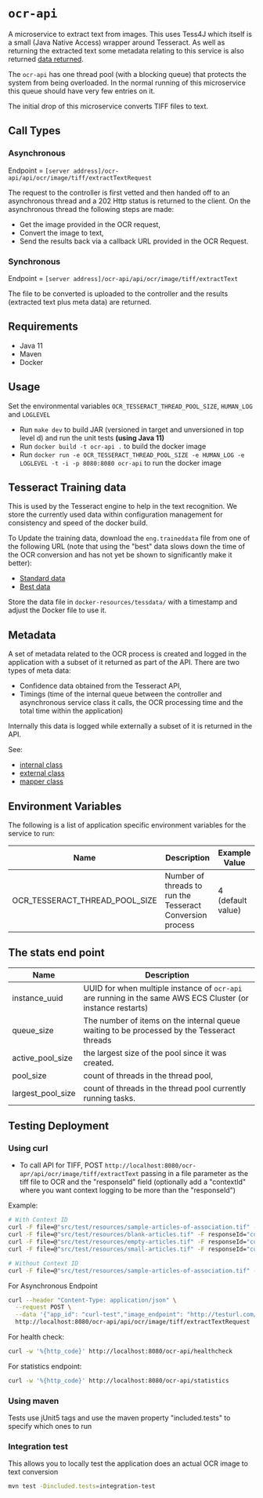 # `ocr-api`

A microservice to extract text from images. This uses Tess4J which itself is a small (Java Native Access) wrapper around Tesseract. As well as returning the extracted text some metadata relating to this service is also returned [data returned](src/main/java/uk/gov/companieshouse/ocr/api/image/extracttext/ExtractTextResultDto.java).

The `ocr-api` has one thread pool (with a blocking queue) that protects the system from being overloaded. In the normal running of this microservice this queue should have very few entries on it.

The initial drop of this microservice converts TIFF files to text.

## Call Types

### Asynchronous

Endpoint = `[server address]/ocr-api/api/ocr/image/tiff/extractTextRequest`

The request to the controller is first vetted and then handed off to an asynchronous thread and a 202 Http status is returned to the client. On the asynchronous thread the following steps are made:

- Get the image provided in the OCR request,
- Convert the image to text,
- Send the results back via a callback URL provided in the OCR Request.

### Synchronous

Endpoint = `[server address]/ocr-api/api/ocr/image/tiff/extractText`

The file to be converted is uploaded to the controller and the results (extracted text plus meta data) are returned.

## Requirements

- Java 11
- Maven
- Docker

## Usage

Set the environmental variables `OCR_TESSERACT_THREAD_POOL_SIZE`, `HUMAN_LOG` and `LOGLEVEL`

- Run `make dev` to build JAR (versioned in target and unversioned in top level d) and run the unit tests **(using Java 11)**
- Run `docker build -t ocr-api .` to build the docker image
- Run `docker run -e OCR_TESSERACT_THREAD_POOL_SIZE -e HUMAN_LOG -e LOGLEVEL -t -i -p 8080:8080 ocr-api` to run the docker image

## Tesseract Training data

This is used by the Tesseract engine to help in the text recognition. We store the currently used data within configuration management for consistency and speed of the docker build.

To Update the training data, download the `eng.traineddata` file from one of the following URL (note that using the "best" data slows down the time of the OCR conversion and has not yet be shown to significantly make it better):

- [Standard data](https://github.com/tesseract-ocr/tessdata)
- [Best data](https://github.com/tesseract-ocr/tessdata_best)

Store the data file in `docker-resources/tessdata/` with a timestamp and adjust the Docker file to use it.

## Metadata

A set of metadata related to the OCR process is created and logged in the application with a subset of it returned as part of the API. There are two types of meta data:

- Confidence data obtained from the Tesseract API,
- Timings (time of the internal queue between the controller and asynchronous service class it calls, the OCR processing time and the total time within the application)

Internally this data is logged while externally a subset of it is returned in the API.

See:

- [internal class](src/main/java/uk/gov/companieshouse/ocr/api/image/extracttext/TextConversionResult.java)
- [external class](src/main/java/uk/gov/companieshouse/ocr/api/image/extracttext/ExtractTextResultDTO.java)
- [mapper class](src/main/java/uk/gov/companieshouse/ocr/api/image/extracttext/ImageOcrTransformer.java)

## Environment Variables

The following is a list of application specific environment variables for the service to run:

Name                                        | Description                                                               | Example Value
------------------------------------------- | ------------------------------------------------------------------------- | ------------------------
OCR_TESSERACT_THREAD_POOL_SIZE              | Number of threads to run the Tesseract Conversion process                 | 4  (default value)

## The stats end point

Name                       | Description
---------------------------| ------------------------------------------------------------
instance_uuid              | UUID for when multiple instance of `ocr-api` are running in the same AWS ECS Cluster (or instance restarts)
queue_size                 | The number of items on the internal queue waiting to be processed by the Tesseract threads
active_pool_size           | the largest size of the pool since it was created.
pool_size                  | count of threads in the thread pool,
largest_pool_size          | count of threads in the thread pool currently running tasks.

## Testing Deployment

### Using curl

- To call API for TIFF, POST `http://localhost:8080/ocr-apr/api/ocr/image/tiff/extractText` passing in a file parameter as the tiff file to OCR and the "responseId" field (optionally add a "contextId" where you want context logging to be more than the "responseId")

Example:

``` bash
# With Context ID
curl -F file=@"src/test/resources/sample-articles-of-association.tif" -F responseId="curl test response id" -F contextId="SAMPLE_ARTICLES" http://localhost:8080/ocr-api/api/ocr/image/tiff/extractText
curl -F file=@"src/test/resources/blank-articles.tif" -F responseId="curl test response id" -F contextId="BLANK-TIFF" http://localhost:8080/ocr-api/api/ocr/image/tiff/extractText
curl -F file=@"src/test/resources/empty-articles.tif" -F responseId="curl test response id" -F contextId="EMPTY-TIFF" http://localhost:8080/ocr-api/api/ocr/image/tiff/extractText
curl -F file=@"src/test/resources/small-articles.tif" -F responseId="curl test response id" -F contextId="SMALL-TIFF" http://localhost:8080/ocr-api/api/ocr/image/tiff/extractText

# Without Context ID
curl -F file=@"src/test/resources/sample-articles-of-association.tif" -F responseId="curl test response id"  http://localhost:8080/ocr-api/api/ocr/image/tiff/extractText
```

For Asynchronous Endpoint

``` bash
curl --header "Content-Type: application/json" \
  --request POST \
  --data '{"app_id": "curl-test","image_endpoint": "http://testurl.com/cff/servlet/viewArticles?transaction_id=9613245852", "converted_text_endpoint": "http://testurl.com/ocr-results/", "response_id": "9613245852"}' \
  http://localhost:8080/ocr-api/api/ocr/image/tiff/extractTextRequest
```

For health check:

``` bash
curl -w '%{http_code}' http://localhost:8080/ocr-api/healthcheck
```

For statistics endpoint:

``` bash
curl -w '%{http_code}' http://localhost:8080/ocr-api/statistics
```

### Using maven

Tests use jUnit5 tags and use the maven property "included.tests" to specify which ones to run

### Integration test

This allows you to locally test the application does an actual OCR image to text conversion

``` bash
mvn test -Dincluded.tests=integration-test
```
